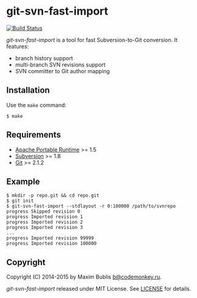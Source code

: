 # git-svn-fast-import

[![Build Status](https://travis-ci.org/satori/git-svn-fast-import.svg?branch=master)](https://travis-ci.org/satori/git-svn-fast-import)

*git-svn-fast-import* is a tool for fast Subversion-to-Git conversion.
It features:
* branch history support
* multi-branch SVN revisions support
* SVN committer to Git author mapping

## Installation

Use the `make` command:

	$ make

## Requirements

* [Apache Portable Runtime](https://apr.apache.org/) >= 1.5
* [Subversion](https://subversion.apache.org/) >= 1.8
* [Git](http://git-scm.com/) >= 2.1.2

## Example

	$ mkdir -p repo.git && cd repo.git
	$ git init
	$ git-svn-fast-import --stdlayout -r 0:100000 /path/to/svnrepo
	progress Skipped revision 0
	progress Imported revision 1
	progress Imported revision 2
	progress Imported revision 3
	...
	progress Imported revision 99999
	progress Imported revision 100000

## Copyright

Copyright (C) 2014-2015 by Maxim Bublis <b@codemonkey.ru>.

*git-svn-fast-import* released under MIT License.
See [LICENSE](https://github.com/satori/git-svn-fast-import/blob/master/LICENSE) for details.
